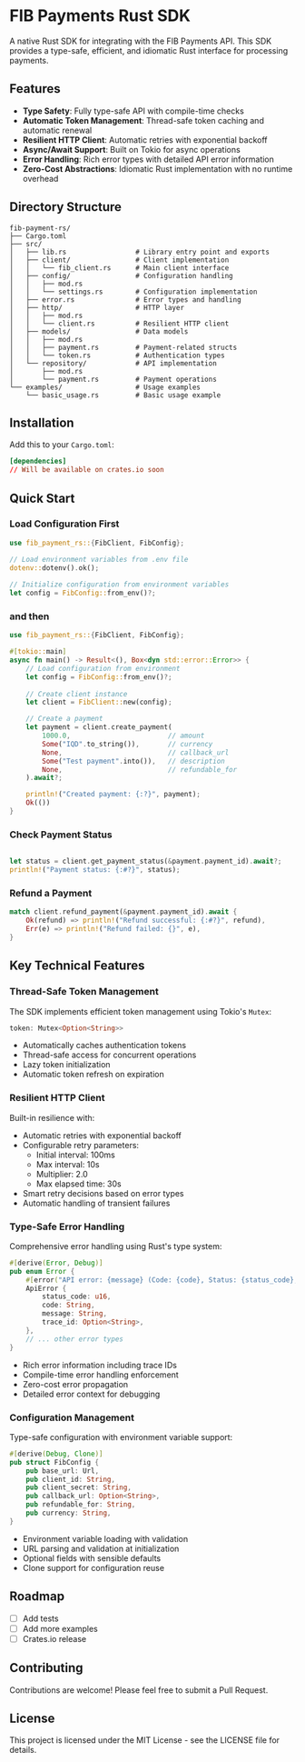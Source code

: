# FIB Payments Rust SDK

A native Rust SDK for integrating with the FIB Payments API. This SDK provides a type-safe, efficient, and idiomatic Rust interface for processing payments.

## Features

- **Type Safety**: Fully type-safe API with compile-time checks
- **Automatic Token Management**: Thread-safe token caching and automatic renewal
- **Resilient HTTP Client**: Automatic retries with exponential backoff
- **Async/Await Support**: Built on Tokio for async operations
- **Error Handling**: Rich error types with detailed API error information
- **Zero-Cost Abstractions**: Idiomatic Rust implementation with no runtime overhead

## Directory Structure

```
fib-payment-rs/
├── Cargo.toml
├── src/
│   ├── lib.rs                 # Library entry point and exports
│   ├── client/                # Client implementation
│   │   └── fib_client.rs      # Main client interface
│   ├── config/                # Configuration handling
│   │   ├── mod.rs
│   │   └── settings.rs        # Configuration implementation
│   ├── error.rs               # Error types and handling
│   ├── http/                  # HTTP layer
│   │   ├── mod.rs
│   │   └── client.rs          # Resilient HTTP client
│   ├── models/                # Data models
│   │   ├── mod.rs
│   │   ├── payment.rs         # Payment-related structs
│   │   └── token.rs           # Authentication types
│   └── repository/            # API implementation
│       ├── mod.rs
│       └── payment.rs         # Payment operations
└── examples/                  # Usage examples
    └── basic_usage.rs         # Basic usage example
```

## Installation

Add this to your `Cargo.toml`:

```toml
[dependencies]
// Will be available on crates.io soon
```

## Quick Start

### Load Configuration First
```rust
use fib_payment_rs::{FibClient, FibConfig};

// Load environment variables from .env file
dotenv::dotenv().ok();
    
// Initialize configuration from environment variables
let config = FibConfig::from_env()?;
```

### and then
```rust
use fib_payment_rs::{FibClient, FibConfig};

#[tokio::main]
async fn main() -> Result<(), Box<dyn std::error::Error>> {
    // Load configuration from environment
    let config = FibConfig::from_env()?;
    
    // Create client instance
    let client = FibClient::new(config);

    // Create a payment
    let payment = client.create_payment(
        1000.0,                        // amount
        Some("IQD".to_string()),       // currency
        None,                          // callback_url
        Some("Test payment".into()),   // description
        None,                          // refundable_for
    ).await?;

    println!("Created payment: {:?}", payment);
    Ok(())
}
```

### Check Payment Status
```rust

let status = client.get_payment_status(&payment.payment_id).await?;
println!("Payment status: {:#?}", status);
```

### Refund a Payment

```rust
match client.refund_payment(&payment.payment_id).await {
    Ok(refund) => println!("Refund successful: {:#?}", refund),
    Err(e) => println!("Refund failed: {}", e),
}
```

## Key Technical Features

### Thread-Safe Token Management

The SDK implements efficient token management using Tokio's `Mutex`:

```rust
token: Mutex<Option<String>>
```

- Automatically caches authentication tokens
- Thread-safe access for concurrent operations
- Lazy token initialization
- Automatic token refresh on expiration

### Resilient HTTP Client

Built-in resilience with:

- Automatic retries with exponential backoff
- Configurable retry parameters:
    - Initial interval: 100ms
    - Max interval: 10s
    - Multiplier: 2.0
    - Max elapsed time: 30s
- Smart retry decisions based on error types
- Automatic handling of transient failures

### Type-Safe Error Handling

Comprehensive error handling using Rust's type system:

```rust
#[derive(Error, Debug)]
pub enum Error {
    #[error("API error: {message} (Code: {code}, Status: {status_code}, Trace: {trace_id:?})")]
    ApiError {
        status_code: u16,
        code: String,
        message: String,
        trace_id: Option<String>,
    },
    // ... other error types
}
```

- Rich error information including trace IDs
- Compile-time error handling enforcement
- Zero-cost error propagation
- Detailed error context for debugging

### Configuration Management

Type-safe configuration with environment variable support:

```rust
#[derive(Debug, Clone)]
pub struct FibConfig {
    pub base_url: Url,
    pub client_id: String,
    pub client_secret: String,
    pub callback_url: Option<String>,
    pub refundable_for: String,
    pub currency: String,
}
```

- Environment variable loading with validation
- URL parsing and validation at initialization
- Optional fields with sensible defaults
- Clone support for configuration reuse

## Roadmap
- [ ] Add tests
- [ ] Add more examples
- [ ] Crates.io release

## Contributing

Contributions are welcome! Please feel free to submit a Pull Request.

## License

This project is licensed under the MIT License - see the LICENSE file for details. 